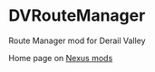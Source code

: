 # DVRouteManager
Route Manager mod for Derail Valley

Home page on [Nexus mods](https://www.nexusmods.com/derailvalley/mods/157)